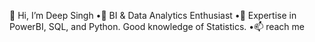 👋 Hi, I’m Deep Singh
•👀 BI & Data Analytics Enthusiast
•🌱 Expertise in PowerBI, SQL, and Python.  Good knowledge of Statistics.
•📫 reach me 

